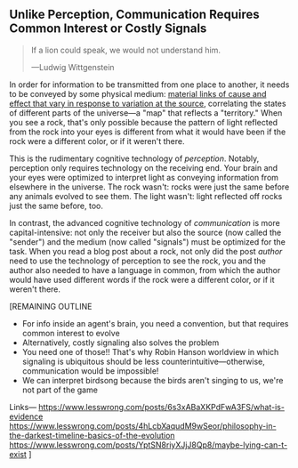 ## Unlike Perception, Communication Requires Common Interest or Costly Signals

> If a lion could speak, we would not understand him.
>
> —Ludwig Wittgenstein

In order for information to be transmitted from one place to another, it needs to be conveyed by some physical medium: [material links of cause and effect that vary in response to variation at the source](https://www.lesswrong.com/posts/6s3xABaXKPdFwA3FS/what-is-evidence), correlating the states of different parts of the universe—a "map" that reflects a "territory." When you see a rock, that's only possible because the pattern of light reflected from the rock into your eyes is different from what it would have been if the rock were a different color, or if it weren't there.

This is the rudimentary cognitive technology of _perception_. Notably, perception only requires technology on the receiving end. Your brain and your eyes were optimized to interpret light as conveying information from elsewhere in the universe. The rock wasn't: rocks were just the same before any animals evolved to see them. The light wasn't: light reflected off rocks just the same before, too.

In contrast, the advanced cognitive technology of _communication_ is more capital-intensive: not only the receiver but also the source (now called the "sender") and the medium (now called "signals") must be optimized for the task. When you read a blog post about a rock, not only did the post _author_ need to use the technology of perception to see the rock, you and the author also needed to have a language in common, from which the author would have used different words if the rock were a different color, or if it weren't there.






[REMAINING OUTLINE
* For info inside an agent's brain, you need a convention, but that requires common interest to evolve
* Alternatively, costly signaling also solves the problem
* You need one of those!! That's why Robin Hanson worldview in which signaling is ubiquitous should be less counterintuitive—otherwise, communication would be impossible!
* We can interpret birdsong because the birds aren't singing to us, we're not part of the game

Links—
https://www.lesswrong.com/posts/6s3xABaXKPdFwA3FS/what-is-evidence
https://www.lesswrong.com/posts/4hLcbXaqudM9wSeor/philosophy-in-the-darkest-timeline-basics-of-the-evolution
https://www.lesswrong.com/posts/YptSN8riyXJjJ8Qp8/maybe-lying-can-t-exist
]
